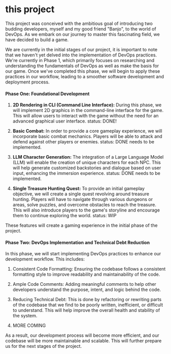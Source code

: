# this project

This project was conceived with the ambitious goal of introducing two budding developers, myself and my good friend "Banjo", to the world of DevOps. As we embark on our journey to master this fascinating field, we have decided to build a  game.

We are currently in the initial stages of our project, it is important to note that we haven't yet delved into the implementation of DevOps practices. We're currently in Phase 1, which primarily focuses on researching and understanding the fundamentals of DevOps as well as make the basis for our game. Once we've completed this phase, we will begin to apply these practices in our workflow, leading to a smoother software development and deployment process.


    
#### Phase One: Foundational Development

1. **2D Rendering in CLI (Command Line Interface):** During this phase, we will implement 2D graphics in the command-line interface for the game. This will allow users to interact with the game without the need for an advanced graphical user interface.
       status: DONE!
        

2. **Basic Combat:** In order to provide a core gameplay experience, we will incorporate basic combat mechanics. Players will be able to attack and defend against other players or enemies.
        status: DONE needs to be implemented.

   
3. **LLM Character Generation:** The integration of a Large Language Model (LLM) will enable the creation of unique characters for each NPC. This will help generate customized backstories and dialogue based on user input, enhancing the immersion experience.
        status: DONE needs to be implemented.

   
5. **Single Treasure Hunting Quest:** To provide an initial gameplay objective, we will create a single quest revolving around treasure hunting. Players will have to navigate through various dungeons or areas, solve puzzles, and overcome obstacles to reach the treasure. This will also introduce players to the game's storyline and encourage them to continue exploring the world.
	status: WIP


These features will create a gaming experience in the initial phase of the project.


#### Phase Two: DevOps Implementation and Technical Debt Reduction

In this phase, we will start implementing DevOps practices to enhance our development workflow. This includes:

1. Consistent Code Formatting: Ensuring the codebase follows a consistent formatting style to improve readability and maintainability of the code.

2. Ample Code Comments: Adding meaningful comments to help other developers understand the purpose, intent, and logic behind the code.

3. Reducing Technical Debt: This is done by refactoring or rewriting parts of the codebase that we find to be poorly written, inefficient, or difficult to understand. This will help improve the overall health and stability of the system.

4. MORE COMING

As a result, our development process will become more efficient, and our codebase will be more maintainable and scalable. This will further prepare us for the next stages of the project.